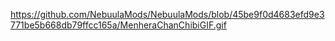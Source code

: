 https://github.com/NebuulaMods/NebuulaMods/blob/45be9f0d4683efd9e3771be5b668db79ffcc165a/MenheraChanChibiGIF.gif
